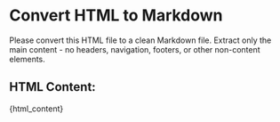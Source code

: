 # Convert HTML to Markdown

Please convert this HTML file to a clean Markdown file. Extract only the main content - no headers, navigation, footers, or other non-content elements.

## HTML Content:
{html_content}